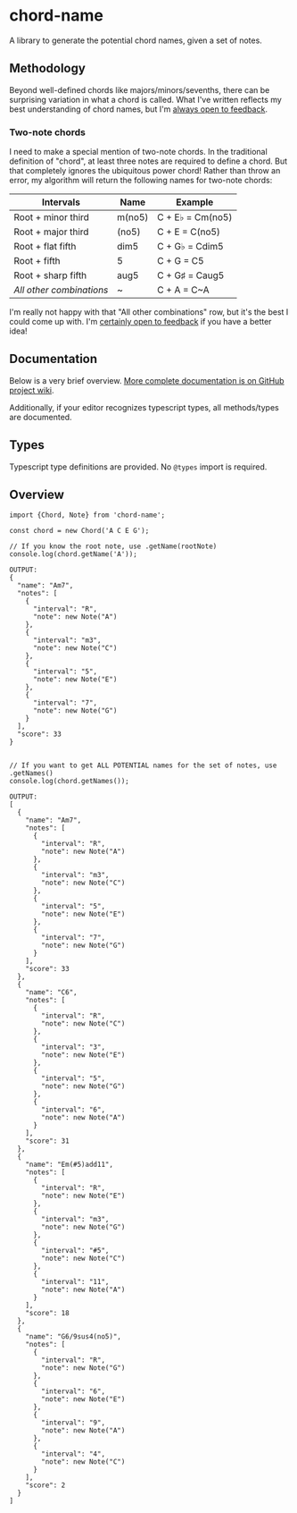 # chord-name

A library to generate the potential chord names, given a set of notes.

## Methodology

Beyond well-defined chords like majors/minors/sevenths, there can be surprising variation in what a chord is called. What I've written reflects my best understanding of chord names, but I'm [always open to feedback](https://github.com/kiprobinson/chord-name/issues).

### Two-note chords

I need to make a special mention of two-note chords. In the traditional definition of "chord", at least three notes are required to define a chord. But that completely ignores the ubiquitous power chord! Rather than throw an error, my algorithm will return the following names for two-note chords:


| Intervals                | Name                | Example          |
|--------------------------|---------------------|------------------|
| Root + minor third       | <root>m(no5)        | C + E♭ = Cm(no5) |
| Root + major third       | <root>(no5)         | C + E = C(no5)   |
| Root + flat fifth        | <root>dim5          | C + G♭ = Cdim5   |
| Root + fifth             | <root>5             | C + G = C5       |
| Root + sharp fifth       | <root>aug5          | C + G♯ = Caug5   |
| _All other combinations_ | <root>~<other-note> | C + A = C~A      |

I'm really not happy with that "All other combinations" row, but it's the best I could come up with. I'm [certainly open to feedback](https://github.com/kiprobinson/chord-name/issues) if you have a better idea!


## Documentation 

Below is a very brief overview. [More complete documentation is on GitHub project wiki](https://github.com/kiprobinson/chord-name/wiki).

Additionally, if your editor recognizes typescript types, all methods/types are documented.

## Types

Typescript type definitions are provided. No `@types` import is required.


## Overview

```
import {Chord, Note} from 'chord-name';

const chord = new Chord('A C E G');

// If you know the root note, use .getName(rootNote)
console.log(chord.getName('A'));

OUTPUT:
{
  "name": "Am7",
  "notes": [
    {
      "interval": "R",
      "note": new Note("A")
    },
    {
      "interval": "m3",
      "note": new Note("C")
    },
    {
      "interval": "5",
      "note": new Note("E")
    },
    {
      "interval": "7",
      "note": new Note("G")
    }
  ],
  "score": 33
}


// If you want to get ALL POTENTIAL names for the set of notes, use .getNames()
console.log(chord.getNames());

OUTPUT:
[
  {
    "name": "Am7",
    "notes": [
      {
        "interval": "R",
        "note": new Note("A")
      },
      {
        "interval": "m3",
        "note": new Note("C")
      },
      {
        "interval": "5",
        "note": new Note("E")
      },
      {
        "interval": "7",
        "note": new Note("G")
      }
    ],
    "score": 33
  },
  {
    "name": "C6",
    "notes": [
      {
        "interval": "R",
        "note": new Note("C")
      },
      {
        "interval": "3",
        "note": new Note("E")
      },
      {
        "interval": "5",
        "note": new Note("G")
      },
      {
        "interval": "6",
        "note": new Note("A")
      }
    ],
    "score": 31
  },
  {
    "name": "Em(#5)add11",
    "notes": [
      {
        "interval": "R",
        "note": new Note("E")
      },
      {
        "interval": "m3",
        "note": new Note("G")
      },
      {
        "interval": "#5",
        "note": new Note("C")
      },
      {
        "interval": "11",
        "note": new Note("A")
      }
    ],
    "score": 18
  },
  {
    "name": "G6/9sus4(no5)",
    "notes": [
      {
        "interval": "R",
        "note": new Note("G")
      },
      {
        "interval": "6",
        "note": new Note("E")
      },
      {
        "interval": "9",
        "note": new Note("A")
      },
      {
        "interval": "4",
        "note": new Note("C")
      }
    ],
    "score": 2
  }
]

```

